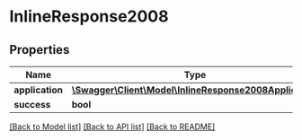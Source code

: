 # InlineResponse2008

## Properties
Name | Type | Description | Notes
------------ | ------------- | ------------- | -------------
**application** | [**\Swagger\Client\Model\InlineResponse2008Application**](InlineResponse2008Application.md) |  | [optional] 
**success** | **bool** |  | [optional] 

[[Back to Model list]](../../README.md#documentation-for-models) [[Back to API list]](../../README.md#documentation-for-api-endpoints) [[Back to README]](../../README.md)

